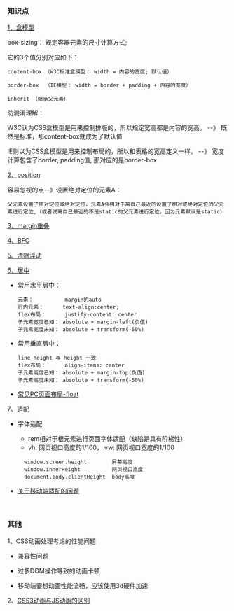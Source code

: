 ### 知识点

[1、盒模型](https://www.zhangxinxu.com/wordpress/2016/09/talking-about-css-margin-box/)
  
  box-sizing： 规定容器元素的尺寸计算方式;
   
  它的3个值分别对应如下：
  
    content-box （W3C标准盒模型： width = 内容的宽度; 默认值）

    border-box  （IE模型： width = border + padding + 内容的宽度）

    inherit （继承父元素）
  
  防混淆理解：
  
  W3C认为CSS盒模型是用来控制排版的，所以规定宽高都是内容的宽高。 --》 既然是标准，那content-box就成为了默认值
  
  IE则以为CSS盒模型是用来控制布局的，所以和表格的宽高定义一样。  --》 宽度计算包含了border, padding值, 那对应的是border-box
  
[2、position](https://www.ruanyifeng.com/blog/2019/11/css-position.html)

  容易忽视的点--》设置绝对定位的元素A： 

    父元素设置了相对定位或绝对定位，元素A会相对于离自己最近的设置了相对或绝对定位的父元素进行定位,（或者说离自己最近的不是static的父元素进行定位，因为元素默认是static）

[3、margin重叠](https://github.com/aermin/blog/issues/40)

[4、BFC](https://juejin.im/post/5a4dbe026fb9a0452207ebe6)

[5、清除浮动](https://github.com/YvetteLau/Step-By-Step/issues/32)
 

[6、居中](https://www.cnblogs.com/Tiboo/p/7617453.html)

  * 常用水平居中：

    ````
    元素：          margin的auto
    行内元素：      text-align:center;
    flex布局：      justify-content: center
    子元素宽度已知： absolute + margin-left(负值)
    子元素宽度未知： absolute + transform(-50%)
    ````
  
  * 常用垂直居中：
  
    ````
    line-height 与 height 一致
    flex布局：      align-items: center 
    子元素高度已知： absolute + margin-top(负值)
    子元素高度未知： absolute + transform(-50%)
    ````  

  * [常见PC页面布局-float](https://www.cnblogs.com/Tiboo/p/6817185.html)

7、适配
  * 字体适配
    * rem相对于根元素进行页面字体适配（缺陷是具有阶梯性）
    * vh: 网页视口高度的1/100， vw: 网页视口宽度的1/100
    ````
      window.screen.height        屏幕高度
      window.innerHeight          网页视口高度
      document.body.clientHeight  body高度
    ````

  * [关于移动端适配的问题](https://www.cnblogs.com/Tiboo/p/12273842.html)

<br/>

### 其他

1、CSS动画处理考虑的性能问题

* 兼容性问题

* 过多DOM操作导致的动画卡顿

* 移动端要想动画性能流畅，应该使用3d硬件加速


2、[CSS3动画与JS动画的区别](https://www.cnblogs.com/shuaishuaidejun/p/7444711.html)

    
